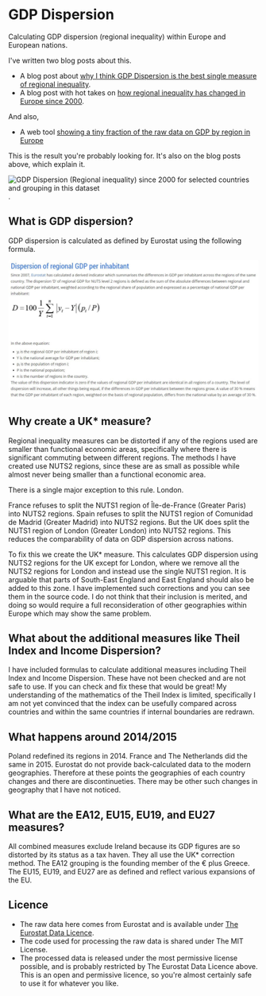# GDP Dispersion
Calculating GDP dispersion (regional inequality) within Europe and European nations.

I've written two blog posts about this.
* A blog post about [why I think GDP Dispersion is the best single measure of regional inequality](https://www.tomforth.co.uk/regionalinequality).
* A blog post with hot takes on [how regional inequality has changed in Europe since 2000](https://www.tomforth.co.uk/regionalinequalitytwo).

And also,
* A web tool [showing a tiny fraction of the raw data on GDP by region in Europe](https://www.tomforth.co.uk/regionalinequalitybubbles)

This is the result you're probably looking for. It's also on the blog posts above, which explain it.

![GDP Dispersion (Regional inequality) since 2000 for selected countries and grouping in this dataset](https://www.tomforth.co.uk/regionalinequalitytwo/GDPDispersion.png).

## What is GDP dispersion?
GDP dispersion is calculated as defined by Eurostat using the following formula.

![GDP dispersion formula](DispersionFormula.jpg)

## Why create a UK* measure?
Regional inequality measures can be distorted if any of the regions used are smaller than functional economic areas, specifically where there is significant commuting between different regions. The methods I have created use NUTS2 regions, since these are as small as possible while almost never being smaller than a functional economic area.

There is a single major exception to this rule. London.

France refuses to split the NUTS1 region of Île-de-France (Greater Paris) into NUTS2 regions. Spain refuses to split the NUTS1 region of Comunidad de Madrid (Greater Madrid) into NUTS2 regions. But the UK does split the NUTS1 region of London (Greater London) into NUTS2 regions. This reduces the comparability of data on GDP dispersion across nations.

To fix this we create the UK* measure. This calculates GDP dispersion using NUTS2 regions for the UK except for London, where we remove all the NUTS2 regions for London and instead use the single NUTS1 region. It is arguable that parts of South-East England and East England should also be added to this zone. I have implemented such corrections and you can see them in the source code. I do not think that their inclusion is merited, and doing so would require a full reconsideration of other geographies within Europe which may show the same problem.

## What about the additional measures like Theil Index and Income Dispersion?
I have included formulas to calculate additional measures including Theil Index and Income Dispersion. These have not been checked and are not safe to use. If you can check and fix these that would be great! My understanding of the mathematics of the Theil Index is limited, specifically I am not yet convinced that the index can be usefully compared across countries and within the same countries if internal boundaries are redrawn.

## What happens around 2014/2015
Poland redefined its regions in 2014. France and The Netherlands did the same in 2015. Eurostat do not provide back-calculated data to the modern geographies. Therefore at these points the geographies of each country changes and there are discontinueties. There may be other such changes in geography that I have not noticed.

## What are the EA12, EU15, EU19, and EU27 measures?
All combined measures exclude Ireland because its GDP figures are so distorted by its status as a tax haven. They all use the UK* correction method. The EA12 grouping is the founding member of the € plus Greece. The EU15, EU19, and EU27 are as defined and reflect various expansions of the EU.

## Licence
* The raw data here comes from Eurostat and is available under [The Eurostat Data Licence](https://ec.europa.eu/eurostat/about/policies/copyright).
* The code used for processing the raw data is shared under The MIT License.
* The processed data is released under the most permissive license possible, and is probably restricted by The Eurostat Data Licence above. This is an open and permissive licence, so you're almost certainly safe to use it for whatever you like.
